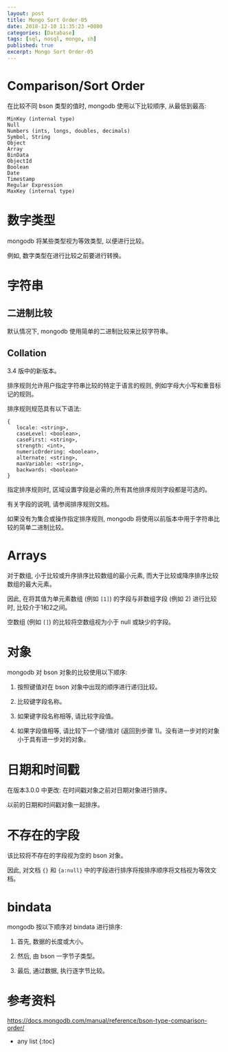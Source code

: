 ```yaml
---
layout: post
title: Mongo Sort Order-05
date: 2018-12-10 11:35:23 +0800
categories: [Database]
tags: [sql, nosql, mongo, sh]
published: true
excerpt: Mongo Sort Order-05
---
```


# Comparison/Sort Order

在比较不同 bson 类型的值时, mongodb 使用以下比较顺序, 从最低到最高:

```
MinKey (internal type)
Null
Numbers (ints, longs, doubles, decimals)
Symbol, String
Object
Array
BinData
ObjectId
Boolean
Date
Timestamp
Regular Expression
MaxKey (internal type)
```

# 数字类型

mongodb 将某些类型视为等效类型, 以便进行比较。

例如, 数字类型在进行比较之前要进行转换。

# 字符串

## 二进制比较

默认情况下, mongodb 使用简单的二进制比较来比较字符串。

## Collation

3.4 版中的新版本。

排序规则允许用户指定字符串比较的特定于语言的规则, 例如字母大小写和重音标记的规则。

排序规则规范具有以下语法:

```
{
   locale: <string>,
   caseLevel: <boolean>,
   caseFirst: <string>,
   strength: <int>,
   numericOrdering: <boolean>,
   alternate: <string>,
   maxVariable: <string>,
   backwards: <boolean>
}
```

指定排序规则时, 区域设置字段是必需的;所有其他排序规则字段都是可选的。

有关字段的说明, 请参阅排序规则文档。

如果没有为集合或操作指定排序规则, mongodb 将使用以前版本中用于字符串比较的简单二进制比较。

# Arrays

对于数组, 小于比较或升序排序比较数组的最小元素, 而大于比较或降序排序比较数组的最大元素。

因此, 在将其值为单元素数组 (例如 `[1]`) 的字段与非数组字段 (例如 2) 进行比较时, 比较介于1和2之间。

空数组 (例如 `[]`) 的比较将空数组视为小于 null 或缺少的字段。

# 对象

mongodb 对 bson 对象的比较使用以下顺序:

1. 按照键值对在 bson 对象中出现的顺序进行递归比较。

2. 比较键字段名称。

3. 如果键字段名称相等, 请比较字段值。

4. 如果字段值相等, 请比较下一个键/值对 (返回到步骤 1)。没有进一步对的对象小于具有进一步对的对象。

# 日期和时间戳

在版本3.0.0 中更改: 在时间戳对象之前对日期对象进行排序。

以前的日期和时间戳对象一起排序。

# 不存在的字段

该比较将不存在的字段视为空的 bson 对象。

因此, 对文档 `{}` 和 `{a:null}` 中的字段进行排序将按排序顺序将文档视为等效文档。

# bindata

mongodb 按以下顺序对 bindata 进行排序:

1. 首先, 数据的长度或大小。

2. 然后, 由 bson 一字节子类型。

3. 最后, 通过数据, 执行逐字节比较。

# 参考资料

https://docs.mongodb.com/manual/reference/bson-type-comparison-order/

* any list
{:toc}